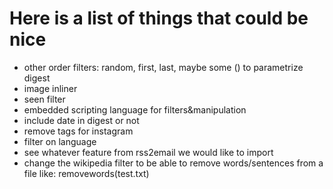 Here is a list of things that could be nice
===========================================

- other order filters: random, first, last, maybe some () to parametrize digest
- image inliner
- seen filter
- embedded scripting language for filters&manipulation
- include date in digest or not
- remove tags for instagram
- filter on language
- see whatever feature from rss2email we would like to import
- change the wikipedia filter to be able to remove words/sentences from a file like: removewords(test.txt)
